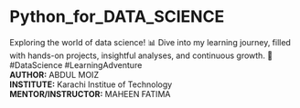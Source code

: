 # Python_for_DATA_SCIENCE
Exploring the world of data science! 📊 Dive into my learning journey, filled with hands-on projects, insightful analyses, and continuous growth. 🚀 #DataScience #LearningAdventure
<br>
<strong>AUTHOR:</strong> ABDUL MOIZ<br>
<strong>INSTITUTE:</strong> Karachi Institue of Technology<br>
<strong>MENTOR/INSTRUCTOR:</strong> MAHEEN FATIMA
